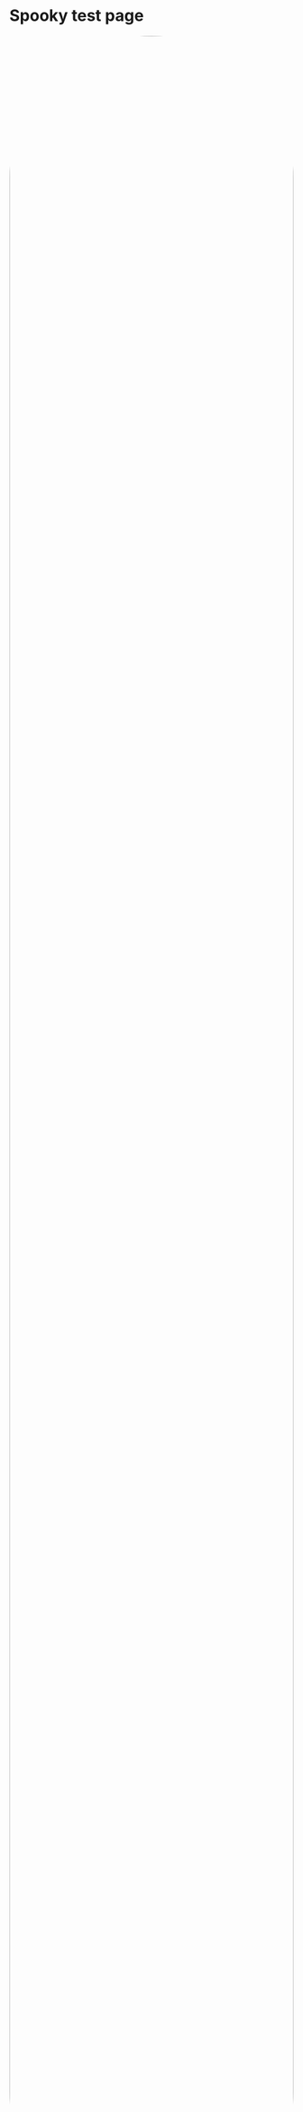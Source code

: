 # Spooky test page

<img src="https://google.com/favicon.ico" width="100%" style="border-radius: 10000px"/>

This is a test with some content. This is updated content :D

This is more content! It should be ignored when parsing for the title and first paragraph (used as a description.)

This is actually very, very cool IMO.

Testing 256